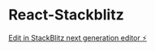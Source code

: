 # React-Stackblitz

[Edit in StackBlitz next generation editor ⚡️](https://stackblitz.com/~/github.com/Anrodmo/React-Stackblitz)